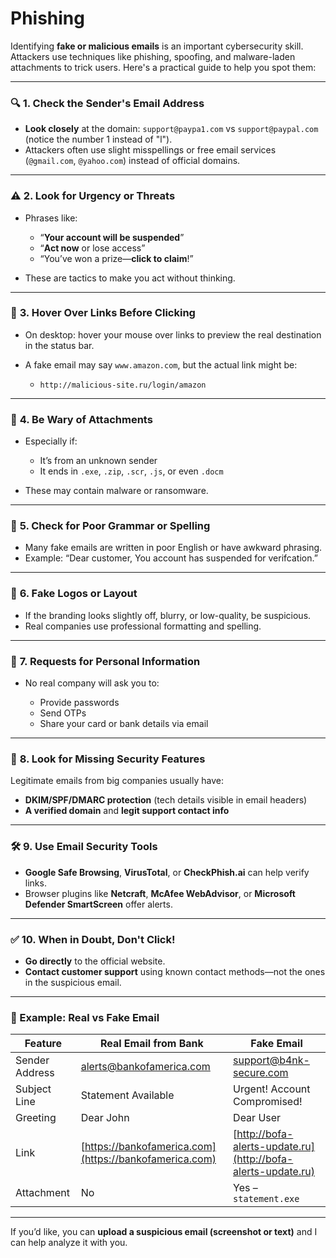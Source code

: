 # Phishing
Identifying **fake or malicious emails** is an important cybersecurity skill. Attackers use techniques like phishing, spoofing, and malware-laden attachments to trick users. Here's a practical guide to help you spot them:

---

### 🔍 **1. Check the Sender's Email Address**

* **Look closely** at the domain: `support@paypa1.com` vs `support@paypal.com` (notice the number 1 instead of "l").
* Attackers often use slight misspellings or free email services (`@gmail.com`, `@yahoo.com`) instead of official domains.

---

### ⚠️ **2. Look for Urgency or Threats**

* Phrases like:

  * “**Your account will be suspended**”
  * “**Act now** or lose access”
  * “You’ve won a prize—**click to claim**!”
* These are tactics to make you act without thinking.

---

### 🔗 **3. Hover Over Links Before Clicking**

* On desktop: hover your mouse over links to preview the real destination in the status bar.
* A fake email may say `www.amazon.com`, but the actual link might be:

  * `http://malicious-site.ru/login/amazon`

---

### 📎 **4. Be Wary of Attachments**

* Especially if:

  * It’s from an unknown sender
  * It ends in `.exe`, `.zip`, `.scr`, `.js`, or even `.docm`
* These may contain malware or ransomware.

---

### 📄 **5. Check for Poor Grammar or Spelling**

* Many fake emails are written in poor English or have awkward phrasing.
* Example: “Dear customer, You account has suspended for verifcation.”

---

### 🧩 **6. Fake Logos or Layout**

* If the branding looks slightly off, blurry, or low-quality, be suspicious.
* Real companies use professional formatting and spelling.

---

### 🛑 **7. Requests for Personal Information**

* No real company will ask you to:

  * Provide passwords
  * Send OTPs
  * Share your card or bank details via email

---

### 🔐 **8. Look for Missing Security Features**

Legitimate emails from big companies usually have:

* **DKIM/SPF/DMARC protection** (tech details visible in email headers)
* **A verified domain** and **legit support contact info**

---

### 🛠️ **9. Use Email Security Tools**

* **Google Safe Browsing**, **VirusTotal**, or **CheckPhish.ai** can help verify links.
* Browser plugins like **Netcraft**, **McAfee WebAdvisor**, or **Microsoft Defender SmartScreen** offer alerts.

---

### ✅ **10. When in Doubt, Don't Click!**

* **Go directly** to the official website.
* **Contact customer support** using known contact methods—not the ones in the suspicious email.

---

### 📌 Example: Real vs Fake Email

| Feature        | Real Email from Bank                                        | Fake Email                                                   |
| -------------- | ----------------------------------------------------------- | ------------------------------------------------------------ |
| Sender Address | [alerts@bankofamerica.com](mailto:alerts@bankofamerica.com) | [support@b4nk-secure.com](mailto:support@b4nk-secure.com)    |
| Subject Line   | Statement Available                                         | Urgent! Account Compromised!                                 |
| Greeting       | Dear John                                                   | Dear User                                                    |
| Link           | [https://bankofamerica.com](https://bankofamerica.com)      | [http://bofa-alerts-update.ru](http://bofa-alerts-update.ru) |
| Attachment     | No                                                          | Yes – `statement.exe`                                        |

---

If you’d like, you can **upload a suspicious email (screenshot or text)** and I can help analyze it with you.

